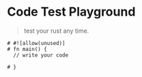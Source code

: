 # Code Test Playground

> test your rust any time.

```rust,editable
# #![allow(unused)]
# fn main() {
  // write your code

# }
```
